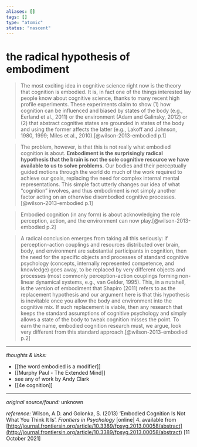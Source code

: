 ```yaml
---
aliases: []
tags: []
type: "atomic"
status: "nascent"
---
```


# the radical hypothesis of embodiment 

> The most exciting idea in cognitive science right now is the theory that cognition is embodied. It is, in fact one of the things interested lay people know about cognitive science, thanks to many recent high profile experiments. These experiments claim to show (1) how cognition can be influenced and biased by states of the body (e.g., Eerland et al., 2011) or the environment (Adam and Galinsky, 2012) or (2) that abstract cognitive states are grounded in states of the body and using the former affects the latter (e.g., Lakoff and Johnson, 1980, 1999; Miles et al., 2010).[@wilson-2013-embodied p.1]

> The problem, however, is that this is not really what embodied cognition is about. **Embodiment is the surprisingly radical hypothesis that the brain is not the sole cognitive resource we have available to us to solve problems.** Our bodies and their perceptually guided motions through the world do much of the work required to achieve our goals, replacing the need for complex internal mental representations. This simple fact utterly changes our idea of what “cognition” involves, and thus embodiment is not simply another factor acting on an otherwise disembodied cognitive processes.[@wilson-2013-embodied p.1]

> Embodied cognition (in any form) is about acknowledging the role perception, action, and the environment can now play.[@wilson-2013-embodied p.2]

> A radical conclusion emerges from taking all this seriously: if perception-action couplings and resources distributed over brain, body, and environment are substantial participants in cognition, then the need for the specific objects and processes of standard cognitive psychology (concepts, internally represented competence, and knowledge) goes away, to be replaced by very different objects and processes (most commonly perception-action couplings forming non-linear dynamical systems, e.g., van Gelder, 1995). This, in a nutshell, is the version of embodiment that Shapiro (2011) refers to as the replacement hypothesis and our argument here is that this hypothesis is inevitable once you allow the body and environment into the cognitive mix. If such replacement is viable, then any research that keeps the standard assumptions of cognitive psychology and simply allows a state of the body to tweak cognition misses the point. To earn the name, embodied cognition research must, we argue, look very different from this standard approach.[@wilson-2013-embodied p.2]

---

_thoughts & links:_

- [[the word embodied is a modifier]]
- [[Murphy Paul - The Extended Mind]]
- see any of work by Andy Clark
- [[4e cognition]]


---

_original source/found:_ unknown

_reference:_ Wilson, A.D. and Golonka, S. (2013) ‘Embodied Cognition Is Not What You Think It Is’. _Frontiers in Psychology_ [online] 4. available from [http://journal.frontiersin.org/article/10.3389/fpsyg.2013.00058/abstract](http://journal.frontiersin.org/article/10.3389/fpsyg.2013.00058/abstract) [11 October 2021]
 